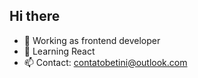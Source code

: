 ## Hi there


- 🔭 Working as frontend developer
- 🌱 Learning React
- 📫 Contact: contatobetini@outlook.com


